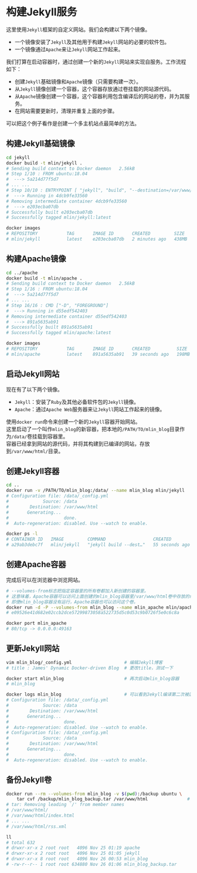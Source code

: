 # 构建Jekyll服务

这里使用`Jekyll`框架的自定义网站。我们会构建以下两个镜像。

- 一个镜像安装了`Jekyll`及其他用于构建`Jekyll`网站的必要的软件包。
- 一个镜像通过`Apache`来让`Jekyll`网站工作起来。

我们打算在启动容器时，通过创建一个新的`Jekyll`网站来实现自服务。工作流程如下：

- 创建`Jekyll`基础镜像和`Apache`镜像（只需要构建一次）。
- 从`Jekyll`镜像创建一个容器，这个容器存放通过卷挂载的网站源代码。
- 从`Apache`镜像创建一个容器，这个容器利用包含编译后的网站的卷，并为其服务。
- 在网站需要更新时，清理并重复上面的步骤。

可以把这个例子看作是创建一个多主机站点最简单的方法。

## 构建Jekyll基础镜像

```bash
cd jekyll
docker build -t mlin/jekyll .
# Sending build context to Docker daemon   2.56kB
# Step 1/10 : FROM ubuntu:18.04
#  ---> 5a214d77f5d7
# ... ...
# Step 10/10 : ENTRYPOINT [ "jekyll", "build", "--destination=/var/www/html" ]
#  ---> Running in 4dcb9fe33560
# Removing intermediate container 4dcb9fe33560
#  ---> e203ecba07db
# Successfully built e203ecba07db
# Successfully tagged mlin/jekyll:latest

docker images
# REPOSITORY           TAG       IMAGE ID       CREATED         SIZE
# mlin/jekyll          latest    e203ecba07db   2 minutes ago   438MB
```

## 构建Apache镜像

```bash
cd ../apache
docker build -t mlin/apache .
# Sending build context to Docker daemon   2.56kB
# Step 1/16 : FROM ubuntu:18.04
#  ---> 5a214d77f5d7
# ... ...
# Step 16/16 : CMD ["-D", "FOREGROUND"]
#  ---> Running in d55edf542403
# Removing intermediate container d55edf542403
#  ---> 891a5635ab91
# Successfully built 891a5635ab91
# Successfully tagged mlin/apache:latest

docker images
# REPOSITORY           TAG       IMAGE ID       CREATED          SIZE
# mlin/apache          latest    891a5635ab91   39 seconds ago   198MB
```

## 启动Jekyll网站

现在有了以下两个镜像。

- `Jekyll`：安装了`Ruby`及其他必备软件包的`Jekyll`镜像。
- `Apache`：通过`Apache Web`服务器来让`Jekyll`网站工作起来的镜像。

使用`docker run`命令来创建一个新的`Jekyll`容器开始网站。  
这里启动了一个叫作`mlin_blog`的新容器，把本地的`/PATH/TO/mlin_blog`目录作为`/data/`卷挂载到容器里。  
容器已经拿到网站的源代码，并将其构建到已编译的网站，存放到`/var/www/html/`目录。

## 创建Jekyll容器

```bash
cd ..
docker run -v /PATH/TO/mlin_blog:/data/ --name mlin_blog mlin/jekyll
# Configuration file: /data/_config.yml
#             Source: /data
#        Destination: /var/www/html
#       Generating... 
#                     done.
#  Auto-regeneration: disabled. Use --watch to enable.

docker ps -l
# CONTAINER ID   IMAGE         COMMAND                  CREATED          STATUS                      PORTS     NAMES
# a29ab3debc7f   mlin/jekyll   "jekyll build --dest…"   55 seconds ago   Exited (0) 52 seconds ago             mlin_blog
```

## 创建Apache容器

完成后可以在浏览器中浏览网站。

```bash
# --volumes-from标志把指定容器里的所有卷都加入新创建的容器里。
# 这意味着，Apache容器可以访问上面创建的mlin_blog容器里/var/www/html卷中存放的编译后的Jekyll网站。
# 即便mlin_blog容器没有运行，Apache容器也可以访问这个卷。
docker run -d -P --volumes-from mlin_blog --name mlin_apache mlin/apache
# e09526e41d682e02ccb2dce57299873058a522735d5c0d53c9b0726f5e0c6c8a

docker port mlin_apache
# 80/tcp -> 0.0.0.0:49163
```

## 更新Jekyll网站

```bash
vim mlin_blog/_config.yml                    # 编辑Jekyll博客
# title : James' Dynamic Docker-driven Blog  # 更改title，测试一下

docker start mlin_blog                       # 再次启动mlin_blog容器
# mlin_blog

docker logs mlin_blog                        # 可以看到Jekyll编译第二次被运行，更新了网站，刷新网页可以看到变化
# Configuration file: /data/_config.yml
#             Source: /data
#        Destination: /var/www/html
#       Generating... 
#                     done.
#  Auto-regeneration: disabled. Use --watch to enable.
# Configuration file: /data/_config.yml
#             Source: /data
#        Destination: /var/www/html
#       Generating... 
#                     done.
#  Auto-regeneration: disabled. Use --watch to enable.
```

## 备份Jekyll卷

```bash
docker run --rm --volumes-from mlin_blog -v $(pwd):/backup ubuntu \
    tar cvf /backup/mlin_blog_backup.tar /var/www/html               # --rm标志会在容器的进程运行完毕后，自动删除容器
# tar: Removing leading `/' from member names
# /var/www/html/
# /var/www/html/index.html
# ... ...
# /var/www/html/rss.xml

ll
# total 632
# drwxr-xr-x 2 root root   4096 Nov 25 01:19 apache
# drwxr-xr-x 2 root root   4096 Nov 25 01:05 jekyll
# drwxr-xr-x 8 root root   4096 Nov 26 00:53 mlin_blog
# -rw-r--r-- 1 root root 634880 Nov 26 01:06 mlin_blog_backup.tar
```
